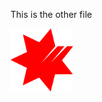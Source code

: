 This is the other file

<a href="/chf">
  <img src="../NAB_Logo.png" alt="Home" style="width:100px;"/>
</a>
